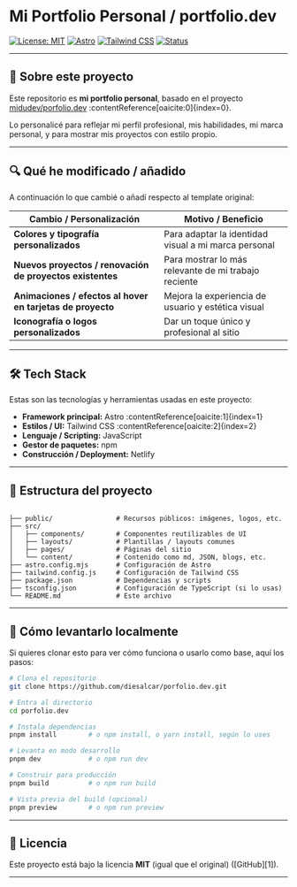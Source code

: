# Mi Portfolio Personal / portfolio.dev

[![License: MIT](https://img.shields.io/badge/License-MIT-blue.svg)](LICENSE)
[![Astro](https://img.shields.io/badge/Built%20with-Astro-blue.svg)](https://astro.build/)
[![Tailwind CSS](https://img.shields.io/badge/Styled%20with-Tailwind%20CSS-blue.svg)](https://tailwindcss.com/)
[![Status](https://img.shields.io/badge/Estado-Desarrollo-yellow.svg)](#)  

---

## 🧭 Sobre este proyecto

Este repositorio es **mi portfolio personal**, basado en el proyecto [midudev/porfolio.dev](https://github.com/midudev/porfolio.dev) :contentReference[oaicite:0]{index=0}.  

Lo personalicé para reflejar mi perfil profesional, mis habilidades, mi marca personal, y para mostrar mis proyectos con estilo propio.

---

## 🔍 Qué he modificado / añadido

A continuación lo que cambié o añadí respecto al template original:

| Cambio / Personalización | Motivo / Beneficio |
|--------------------------|---------------------|
| **Colores y tipografía personalizados** | Para adaptar la identidad visual a mi marca personal |
| **Nuevos proyectos / renovación de proyectos existentes** | Para mostrar lo más relevante de mi trabajo reciente |
| **Animaciones / efectos al hover en tarjetas de proyecto** | Mejora la experiencia de usuario y estética visual |
| **Iconografía o logos personalizados** | Dar un toque único y profesional al sitio |

---

## 🛠 Tech Stack

Estas son las tecnologías y herramientas usadas en este proyecto:

- **Framework principal:** Astro :contentReference[oaicite:1]{index=1}  
- **Estilos / UI:** Tailwind CSS :contentReference[oaicite:2]{index=2}  
- **Lenguaje / Scripting:** JavaScript  
- **Gestor de paquetes:** npm
- **Construcción / Deployment:** Netlify

---

## 📁 Estructura del proyecto


```

├── public/                # Recursos públicos: imágenes, logos, etc.
├── src/
│   ├── components/        # Componentes reutilizables de UI
│   ├── layouts/           # Plantillas / layouts comunes
│   ├── pages/             # Páginas del sitio
│   └── content/           # Contenido como md, JSON, blogs, etc.
├── astro.config.mjs       # Configuración de Astro
├── tailwind.config.js     # Configuración de Tailwind CSS
├── package.json           # Dependencias y scripts
├── tsconfig.json          # Configuración de TypeScript (si lo usas)
└── README.md              # Este archivo

````

---

## 🚀 Cómo levantarlo localmente

Si quieres clonar esto para ver cómo funciona o usarlo como base, aquí los pasos:

```bash
# Clona el repositorio
git clone https://github.com/diesalcar/porfolio.dev.git

# Entra al directorio
cd porfolio.dev

# Instala dependencias
pnpm install        # o npm install, o yarn install, según lo uses

# Levanta en modo desarrollo
pnpm dev            # o npm run dev

# Construir para producción
pnpm build          # o npm run build

# Vista previa del build (opcional)
pnpm preview        # o npm run preview
````

---

## 📄 Licencia

Este proyecto está bajo la licencia **MIT** (igual que el original) ([GitHub][1]).

---
